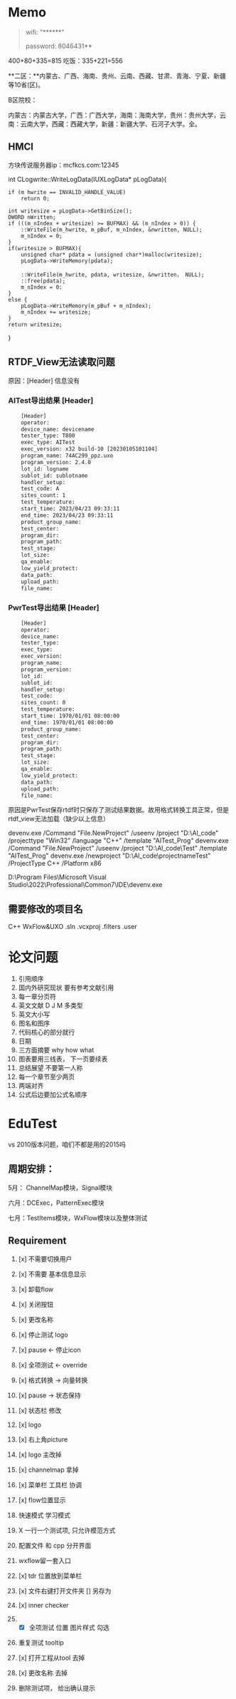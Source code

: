 # Memo

> wifi: "*\*\*\*\*\*"
>
> password: 8046431**

400+80+335=815
吃饭：335+221=556

**二区：**内蒙古、广西、海南、贵州、云南、西藏、甘肃、青海、宁夏、新疆等10省(区)。

B区院校：

内蒙古：内蒙古大学，广西：广西大学，海南：海南大学，贵州：贵州大学，云南：云南大学，西藏：西藏大学，新疆：新疆大学、石河子大学。全。



## HMCl

方块传说服务器ip：mcfkcs.com:12345


int CLogwrite::WriteLogData(IUXLogData* pLogData){

    if (m hwrite == INVALID_HANDLE_VALUE)
        return 0;
    
    int writesize = pLogData->GetBinSize();
    DWORD nWritten;
    if (((m_nIndex + writesize) >= BUFMAX) && (m_nIndex > 0)) {
        ::WriteFile(m_hwrite, m_pBuf, m_nIndex, &nwritten, NULL);
        m_nIndex = 0;
    }
    if(writesize > BUFMAX){
        unsigned char* pdata = (unsigned char*)malloc(writesize);
        pLogData->WriteMemory(pdata);
    
        ::WriteFile(m_hwrite, pdata, writesize, &nwritten， NULL);
        ::free(pdata);
        m_nIndex = 0:
    }
    else {
        pLogData->WriteMemory(m_pBuf + m_nIndex);
        m_nIndex += writesize;
    }
    return writesize;
}


## RTDF_View无法读取问题
原因：[Header] 信息没有
### AITest导出结果 [Header]
``` txt
    [Header]
    operator: 
    device_name: devicename
    tester_type: T800
    exec_type: AITest
    exec_version: x32 build-10 [20230105101104]
    program_name: 74AC299_ppz.uxo
    program_version: 2.4.0
    lot_id: logname
    sublot_id: sublotname
    handler_setup: 
    test_code: A
    sites_count: 1
    test_temperature: 
    start_time: 2023/04/23 09:33:11
    end_time: 2023/04/23 09:33:11
    product_group_name: 
    test_center: 
    program_dir: 
    program_path: 
    test_stage: 
    lot_size: 
    qa_enable: 
    low_yield_protect: 
    data_path: 
    upload_path: 
    file_name: 
```
### PwrTest导出结果 [Header]
```txt
    [Header]
    operator: 
    device_name: 
    tester_type: 
    exec_type: 
    exec_version: 
    program_name: 
    program_version: 
    lot_id: 
    sublot_id: 
    handler_setup: 
    test_code:  
    sites_count: 0
    test_temperature: 
    start_time: 1970/01/01 08:00:00
    end_time: 1970/01/01 08:00:00
    product_group_name: 
    test_center: 
    program_dir: 
    program_path: 
    test_stage: 
    lot_size: 
    qa_enable: 
    low_yield_protect: 
    data_path: 
    upload_path: 
    file_name: 
```

原因是PwrTest保存rtdf时只保存了测试结果数据。故用格式转换工具正常，但是rtdf_view无法加载（缺少以上信息）


devenv.exe /Command "File.NewProject" /useenv /project "D:\Al_code" /projecttype "Win32" /language "C++" /template "AITest_Prog"
devenv.exe /Command "File.NewProject" /useenv /project "D:\Al_code\Test" /template "AITest_Prog"
devenv.exe /newproject "D:\Al_code\projectnameTest" /ProjectType C++ /Platform x86

D:\Program Files\Microsoft Visual Studio\2022\Professional\Common7\IDE\devenv.exe

## 需要修改的项目名
C++ WxFlow&UXO .sln .vcxproj .filters .user 





# 论文问题
1. 引用顺序
2. 国内外研究现状 要有参考文献引用
3. 每一章分页符
4. 英文文献 D J M 多类型
5. 英文大小写
6. 图名和图序
7. 代码核心的部分就行
8. 日期
9. 三方面摘要 why how what 
10. 图表要用三线表， 下一页要续表
11. 总结展望 不要第一人称
12. 每一个章节至少两页
13. 两端对齐
14. 公式后边要加公式名顺序


# EduTest

vs 2010版本问题，咱们不都是用的2015吗

## 周期安排：

5月： ChannelMap模块，Signal模块

六月：DCExec，PatternExec模块

七月：TestItems模块，WxFlow模块以及整体测试

## Requirement

1. [x] 不需要切换用户
2. [x] 不需要 基本信息显示
3. [x] 卸载flow
4. [x] 关闭按钮
5. [x] 更改名称
6. [x] 停止测试 logo
7. [x] pause <- 停止icon
8. [x] 全项测试 <- override
9. [x] 格式转换 -> 向量转换
10. [x] pause -> 状态保持
11. [x] 状态栏 修改 
12. [x] logo
13. [x] 右上角picture
14. [x] logo 主改掉

1. [x] channelmap 拿掉
2. [x] 菜单栏 工具栏 协调
3. [x] flow位置显示
4. 快速模式 学习模式
5. X 一行一个测试项, 只允许模范方式
6. 配置文件 和 cpp 分开界面
7. wxflow留一套入口
8. [x] tdr 位置放到菜单栏
9. [x] 文件右键打开文件夹 [] 另存为
10. [x] inner checker 
11. -[x] 全项测试 位置 图片样式 勾选
12. 重复测试 tooltip 
13. [x] 打开工程从tool 去掉
14. [x] 更改名称 去掉
15. 删除测试项， 给出确认提示





